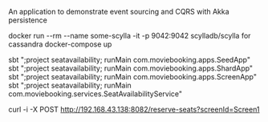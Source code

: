 An application to demonstrate event sourcing and CQRS with Akka persistence

docker run --rm --name some-scylla -it -p 9042:9042 scylladb/scylla
for cassandra
docker-compose up

sbt ";project seatavailability; runMain com.moviebooking.apps.SeedApp"
sbt ";project seatavailability; runMain com.moviebooking.apps.ShardApp"
sbt ";project seatavailability; runMain com.moviebooking.apps.ScreenApp"
sbt ";project seatavailability; runMain com.moviebooking.services.SeatAvailabilityService"

curl -i -X POST  http://192.168.43.138:8082/reserve-seats?screenId=Screen1
